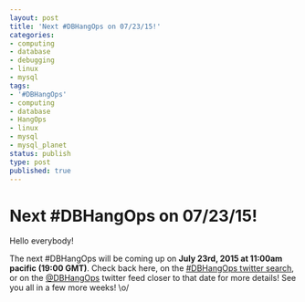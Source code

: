 ```yaml
---
layout: post
title: 'Next #DBHangOps on 07/23/15!'
categories:
- computing
- database
- debugging
- linux
- mysql
tags:
- '#DBHangOps'
- computing
- database
- HangOps
- linux
- mysql
- mysql_planet
status: publish
type: post
published: true
---
```

Next #DBHangOps on 07/23/15!
============================

Hello everybody!

The next \#DBHangOps will be coming up on **July 23rd, 2015 at 11:00am pacific (19:00 GMT)**.  Check back here, on the [\#DBHangOps twitter search](https://twitter.com/search/realtime?q=%23DBHangOps), or on the [@DBHangOps](https://twitter.com/dbhangops) twitter feed closer to that date for more details! See you all in a few more weeks! \o/

